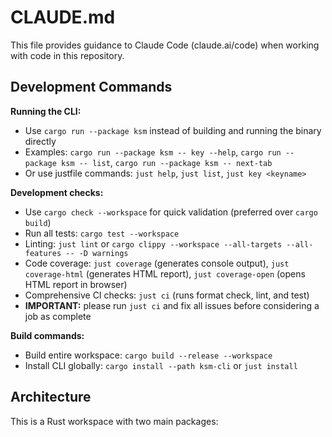 # CLAUDE.md

This file provides guidance to Claude Code (claude.ai/code) when working with code in this repository.

## Development Commands

**Running the CLI:**

- Use `cargo run --package ksm` instead of building and running the binary directly
- Examples: `cargo run --package ksm -- key --help`, `cargo run --package ksm -- list`, `cargo run --package ksm -- next-tab`
- Or use justfile commands: `just help`, `just list`, `just key <keyname>`

**Development checks:**

- Use `cargo check --workspace` for quick validation (preferred over `cargo build`)
- Run all tests: `cargo test --workspace`
- Linting: `just lint` or `cargo clippy --workspace --all-targets --all-features -- -D warnings`
- Code coverage: `just coverage` (generates console output), `just coverage-html` (generates HTML report), `just coverage-open` (opens HTML report in browser)
- Comprehensive CI checks: `just ci` (runs format check, lint, and test)
- **IMPORTANT:** please run `just ci` and fix all issues before considering a job as complete

**Build commands:**

- Build entire workspace: `cargo build --release --workspace`
- Install CLI globally: `cargo install --path ksm-cli` or `just install`

## Architecture

This is a Rust workspace with two main packages:

**ksm-cli** (`ksm-cli/`): The main CLI application

- Entry point: `src/main.rs`
- Core modules: `app.rs`, `cli.rs`, `config.rs`, `kitty.rs`
- Commands: `src/cmd/` (key.rs, list.rs, select.rs, next_tab.rs, prev_tab.rs)
- Session management: `src/session.rs` (session context detection and last-active tab tracking)
- Uses clap for CLI parsing, skim for fuzzy selection

**kitty-lib** (`kitty-lib/`): Library for Kitty terminal integration

- `CommandExecutor` trait in `src/executor/` for abstracting Kitty kitten commands
- `KittyExecutor`: Production implementation that calls actual kitten commands
- `MockExecutor`: Test implementation with call tracking and configurable responses
- Command structs in `src/commands/`: `KittenLsCommand`, `KittenFocusTabCommand`, `KittenLaunchCommand`, `KittenNavigateTabCommand`
- Shared types and utilities in `src/types.rs` and `src/utils.rs`

**Key architectural patterns:**

- The `App` struct wraps a `Kitty<KittyExecutor>` instance
- Commands are implemented as separate functions in `src/cmd/`
- Configuration is loaded from `~/.local/data/sessions.json`
- when updating apis, like config or cli params, we don't need to consider graceful migration by handling old behaviour - we can simply make breaking changes

**Testing strategy:**

- Unit tests use `MockExecutor` to simulate Kitty interactions
- Integration tests in `/tests/` directory
- CLI tests verify argument parsing and command routing
